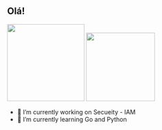 ## Olá!
 <div>
  <img height="180em" src="https://github-readme-stats.vercel.app/api?username=JuanCsrl&show_icons=true&theme=dracula&include_all_commits=true&count_private=true"/>
  <img height="160em" src="https://github-readme-stats.vercel.app/api/top-langs/?username=JuanCsrl&layout=compact&langs_count=7&theme=dracula"/>
</div>


- 🔭 I’m currently working on Secueity - IAM
- 🌱 I’m currently learning Go and Python

